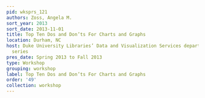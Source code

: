 ```yaml
---
pid: wksprs_121
authors: Zoss, Angela M.
sort_year: 2013
sort_date: 2013-11-01
title: Top Ten Dos and Don’ts For Charts and Graphs
location: Durham, NC
host: Duke University Libraries’ Data and Visualization Services department workshop
  series
pres_date: Spring 2013 to Fall 2013
type: Workshop
grouping: workshop
label: Top Ten Dos and Don’ts For Charts and Graphs
order: '49'
collection: workshop
---
```

